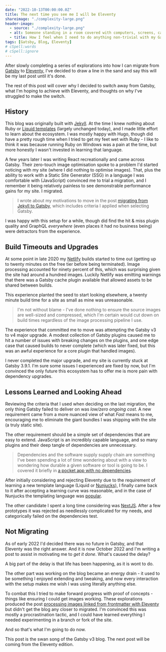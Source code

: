 ```yaml
---
date: "2022-10-13T00:00:00.0Z"
title: The next time you see me I will be Eleventy
shareimage: "./complexity-large.png"
header-image:
  - source: "./complexity-large.png"
  - alt: Someone standing in a room covered with computers, screens, cables, and gadgets
  - title: How I feel when I need to do anything non-trivial with my Gatsby blog
tags: [Gatsby, Blog, Eleventy]
# cSpell:words
# cSpell:ignore
---
```


After slowly completing a series of explorations into how I can migrate from [Gatsby] to [Eleventy], I've decided to draw a line in the sand and say this will be my last post until it's done.

The rest of this post will cover why I decided to switch away from Gatsby, what I'm hoping to achieve with Eleventy, and thoughts on why I've struggled to make the switch.

## History

This blog was originally built with [Jekyll]. At the time I knew nothing about Ruby or [Liquid templates] (largely unchanged today), and I made little effort to learn about the ecosystem. I was mostly happy with Hugo, though did have a pretty rough time when I tried to get my feet wet with Ruby - I like to think it was because running Ruby on Windows was a pain at the time, but more honestly I wasn't invested in learning that language.

A few years later I was writing React recreationally and came across Gatsby. Their zero-touch image optimisation spoke to a problem I'd started noticing with my site (where I did nothing to optimise images). That, plus the ability to work with a Static Site Generator (SSG) in a language I was comfortable with (JavaScript) convinced me to trial a migration, and I remember it being relatively painless to see demonstrable performance gains for my site. I migrated.

> I wrote about my motivations to move in the post [migrating from Jekyll to Gatsby], which includes criteria I applied when selecting Gatsby.

I was happy with this setup for a while, though did find the hit & miss plugin quality and GraphQL _everywhere_ (even places it had no business being) were detractors from the experience.

## Build Timeouts and Upgrades

At some point in late 2020 my [Netlify] builds started to time out (getting up to twenty minutes on the free tier before being terminated). Image processing accounted for ninety percent of this, which was surprising given the site had around a hundred images. Luckily Netlify was emitting warnings that there was a Gatsby cache plugin available that allowed assets to be shared between builds.

This experience planted the seed to start looking elsewhere, a twenty minute build time for a site as small as mine was unreasonable.

> I'm not without blame - I've done nothing to ensure the source images are well-sized and compressed, which I'm certain would cut down on build times regardless of the image processing pipeline I use.

The experience that committed me to move was attempting the Gatsby v3 to v4 major upgrade. A modest collection of Gatsby plugins caused me to hit a number of issues with breaking changes on the plugins, and one edge case that caused builds to never complete (which was later fixed, but this was an awful experience for a core plugin that handled images).

I never completed the major upgrade, and my site is currently stuck at Gatsby 3.9.1. I'm sure some issues I experienced are fixed by now, but I'm convinced the only future this ecosystem has to offer me is more pain with dependency upgrades.

## Lessons Learned and Looking Ahead

Reviewing the criteria that I used when deciding on the last migration, the only thing Gatsby failed to deliver on was _low/zero ongoing cost_. A new requirement came from a more nuanced view of what _Fast_ means to me, encouraging me to eliminate the giant bundles I was shipping with the site (a truly static site).

The other requirement should be a simple set of dependencies that are easy to extend. JavaScript is an incredibly capable language, and so many plugins and their deep tangle of dependencies are unnecessary.

> Dependencies and the software supply supply chain are something I've been spending a lot of time wondering about with a view to wondering how durable a given software or tool is going to be. I covered it briefly in [a pocket app with no dependencies].

After initially considering and rejecting Eleventy due to the requirement of learning a new template language (Liquid or [Nunjucks]), I finally came back to it after accepting a learning curve was reasonable, and in the case of Nunjucks the templating language was [popular][nunjucks vs liquid npm].

The other candidate I spent a long time considering was [NextJS]. After a few prototypes it was rejected as needlessly complicated for my needs, and categorically failed on the dependencies test.

## Not Migrating

As of early 2022 I'd decided there was no future in Gatsby, and that Eleventy was the right answer. And it is now October 2022 and I'm writing a post to assist in motivating me to _get it done_. What's caused the delay?

A big part of the delay is that life has been happening, as it is wont to do.

The other part was working on the blog became an energy drain - it used to be something I enjoyed extending and tweaking, and now every interaction with the setup makes me wish I was using literally anything else.

To combat this I tried to make forward progress with proof of concepts - things like ensuring I could get images working. These explorations produced the post [processing images linked from frontmatter with Eleventy] but didn't get the blog any closer to migrated. I'm convinced this was mostly a procrastination tactic, and I could have learned everything I needed experimenting in a branch or fork of the site.

And so that's what I'm going to do now.

This post is the swan song of the Gatsby v3 blog. The next post will be coming from the Eleventy edition.

[gatsby]: https://www.gatsbyjs.com/
[eleventy]: https://www.11ty.dev/
[jekyll]: https://jekyllrb.com/
[liquid templates]: https://shopify.github.io/liquid/
[netlify]: https://www.netlify.com/
[migrating from jekyll to gatsby]: https://tjaddison.com/blog/2019/09/migrating-from-jekyll-to-gatsby/
[a pocket app with no dependencies]: https://tjaddison.com/blog/2022/03/writing-a-simple-pocket-app-in-nodejs-with-no-dependencies/
[nunjucks]: https://mozilla.github.io/nunjucks/templating.html
[nunjucks vs liquid npm]: https://npmtrends.com/liquidjs-vs-nunjucks
[nextjs]: https://nextjs.org
[processing images linked from frontmatter with eleventy]: https://tjaddison.com/blog/2022/08/processing-images-linked-from-frontmatter-with-eleventy-img-to-use-in-meta-tags/
